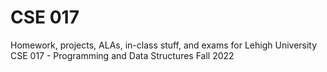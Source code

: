 # CSE 017
Homework, projects, ALAs, in-class stuff, and exams for Lehigh University CSE 017 - Programming and Data Structures Fall 2022
